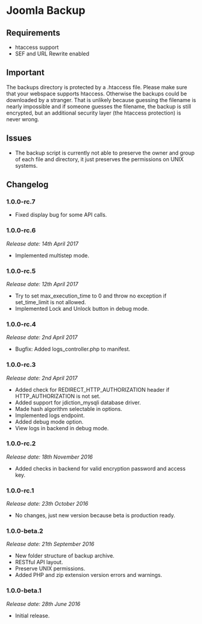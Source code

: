 # Joomla Backup

## Requirements
- htaccess support
- SEF and URL Rewrite enabled

## Important
The backups directory is protected by a .htaccess file. Please make sure that your webspace supports htaccess. Otherwise the backups could be downloaded by a stranger. That is unlikely because guessing the filename is nearly impossible and if someone guesses the filename, the backup is still encrypted, but an additional security layer (the htaccess protection) is never wrong.

## Issues
- The backup script is currently not able to preserve the owner and group of each file and directory, it just preserves the permissions on UNIX systems.

## Changelog

### 1.0.0-rc.7
- Fixed display bug for some API calls.

### 1.0.0-rc.6
*Release date: 14th April 2017*
- Implemented multistep mode.

### 1.0.0-rc.5
*Release date: 12th April 2017*
- Try to set max_execution_time to 0 and throw no exception if set_time_limit is not allowed.
- Implemented Lock and Unlock button in debug mode.

### 1.0.0-rc.4
*Release date: 2nd April 2017*
- Bugfix: Added logs_controller.php to manifest.

### 1.0.0-rc.3
*Release date: 2nd April 2017*
- Added check for REDIRECT_HTTP_AUTHORIZATION header if HTTP_AUTHORIZATION is not set.
- Added support for jdiction_mysqli database driver.
- Made hash algorithm selectable in options.
- Implemented logs endpoint.
- Added debug mode option.
- View logs in backend in debug mode.

### 1.0.0-rc.2
*Release date: 18th November 2016*
- Added checks in backend for valid encryption password and access key.

### 1.0.0-rc.1
*Release date: 23th October 2016*
- No changes, just new version because beta is production ready.

### 1.0.0-beta.2
*Release date: 21th September 2016*
- New folder structure of backup archive.
- RESTful API layout.
- Preserve UNIX permissions.
- Added PHP and zip extension version errors and warnings.

### 1.0.0-beta.1
*Release date: 28th June 2016*
- Initial release.
